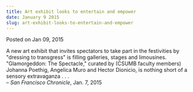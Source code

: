 ```yaml
---
title: Art exhibit looks to entertain and empower
date: January 9 2015
slug: art-exhibit-looks-to-entertain-and-empower
---
```


 



<span class="date">Posted on Jan 09, 2015    </span>
<p>A new art exhibit that invites spectators to take part in the
festivities by &quot;dressing to transgress&quot; is filling galleries,
stages and limousines. &quot;Glamorgeddon: The Spectacle,&quot; curated by
(CSUMB faculty members) Johanna Poethig, Angelica Muro and Hector
Dionicio, is nothing short of a sensory extravaganza . . .
&#xA0;<br>
&#x2013; <em>San Francisco Chronicle</em>, Jan. 7, 2015</br></p>





 
